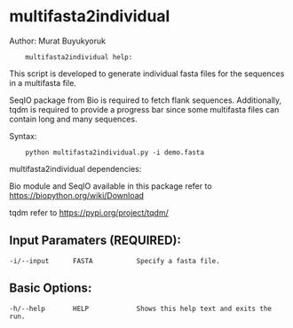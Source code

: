 # multifasta2individual

Author: Murat Buyukyoruk

        multifasta2individual help:

This script is developed to generate individual fasta files for the sequences in a multifasta file.

SeqIO package from Bio is required to fetch flank sequences. Additionally, tqdm is required to provide a progress bar since some multifasta files can contain long and many sequences.
        
Syntax:

        python multifasta2individual.py -i demo.fasta

multifasta2individual dependencies:

Bio module and SeqIO available in this package          refer to https://biopython.org/wiki/Download

tqdm                                                    refer to https://pypi.org/project/tqdm/
	
Input Paramaters (REQUIRED):
----------------------------
	-i/--input		FASTA			Specify a fasta file.

Basic Options:
--------------
	-h/--help		HELP			Shows this help text and exits the run.
	

